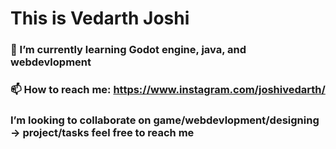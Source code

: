 # This is Vedarth Joshi
### 🔭 I’m currently learning Godot engine, java, and webdevlopment
### 📫 How to reach me: https://www.instagram.com/joshivedarth/
### I’m looking to collaborate on game/webdevlopment/designing -> project/tasks feel free to reach me

<!--
**vedarthjoshi/vedarthjoshi** is a ✨ _special_ ✨ repository because its `README.md` (this file) appears on your GitHub profile.

Here are some ideas to get you started:

- 🔭 I’m currently working on ...
- 🌱 I’m currently learning ...
- 👯 I’m looking to collaborate on ...
- 🤔 I’m looking for help with ...
- 💬 Ask me about ...
- 📫 How to reach me: ...
- 😄 Pronouns: ...
- ⚡ Fun fact: ...
-->
